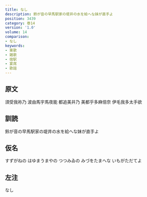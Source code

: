 ```yaml
---
title: なし
description: 鈴が音の早馬駅家の堤井の水を給へな妹が直手よ
position: 3439
category: 巻14
version: '1.0'
volume: 14
comparison:
- なし
keywords:
- 東歌
- 雑歌
- 宿駅
- 宴席
- 歌謡
---
```


## 原文

須受我祢乃 波由馬宇馬夜能 都追美井乃 美都乎多麻倍奈 伊毛我多太手欲

## 訓読

鈴が音の早馬駅家の堤井の水を給へな妹が直手よ

## 仮名

すずがねの はゆまうまやの つつみゐの みづをたまへな いもがただてよ

## 左注

なし
